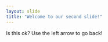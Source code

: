 ```yaml
---
layout: slide
title: "Welcome to our second slide!"
---
```

Is this ok?
Use the left arrow to go back!
